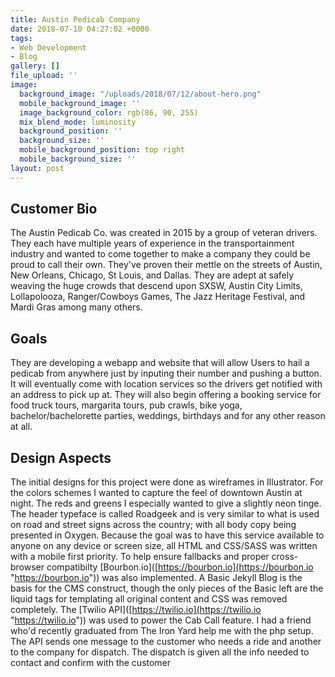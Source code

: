 ```yaml
---
title: Austin Pedicab Company
date: 2018-07-10 04:27:02 +0000
tags:
- Web Development
- Blog
gallery: []
file_upload: ''
image:
  background_image: "/uploads/2018/07/12/about-hero.png"
  mobile_background_image: ''
  image_background_color: rgb(86, 90, 255)
  mix_blend_mode: luminosity
  background_position: ''
  background_size: ''
  mobile_background_position: top right
  mobile_background_size: ''
layout: post
---
```

## **Customer Bio** 

The Austin Pedicab Co. was created in 2015 by a group of veteran drivers. They each have multiple years of experience in the transportainment industry and wanted to come together to make a company they could be proud to call their own. They've proven their mettle on the streets of Austin, New Orleans, Chicago, St Louis, and Dallas. They are adept at safely weaving the huge crowds that descend upon SXSW, Austin City Limits, Lollapolooza, Ranger/Cowboys Games, The Jazz Heritage Festival, and Mardi Gras among many others.

## Goals 

They are developing a webapp and website that will allow Users to hail a pedicab from anywhere just by inputing their number and pushing a button. It will eventually come with location services so the drivers get notified with an address to pick up at. They will also begin offering a booking service for food truck tours, margarita tours, pub crawls, bike yoga, bachelor/bachelorette parties, weddings, birthdays and for any other reason at all.

## Design Aspects 

The initial designs for this project were done as wireframes in Illustrator. For the colors schemes I wanted to capture the feel of downtown Austin at night. The reds and greens I especially wanted to give a slightly neon tinge. The header typeface is called Roadgeek and is very similar to what is used on road and street signs across the country; with all body copy being presented in Oxygen. Because the goal was to have this service available to anyone on any device or screen size, all HTML and CSS/SASS was written with a mobile first priority. To help ensure fallbacks and proper cross-browser compatibilty \[Bourbon.io\]([https://bourbon.io](https://bourbon.io "https://bourbon.io")) was also implemented. A Basic Jekyll Blog is the basis for the CMS construct, though the only pieces of the Basic left are the liquid tags for templating all original content and CSS was removed completely. The \[Twilio API\]([https://twilio.io](https://twilio.io "https://twilio.io")) was used to power the Cab Call feature. I had a friend who'd recently graduated from The Iron Yard help me with the php setup. The API sends one message to the customer who needs a ride and another to the company for dispatch. The dispatch is given all the info needed to contact and confirm with the customer